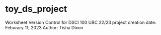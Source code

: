 # toy_ds_project
Worksheet Version Control for DSCI 100 UBC 22/23 
project creation date: Feburary 11, 2023
Author: Tisha Dixon
